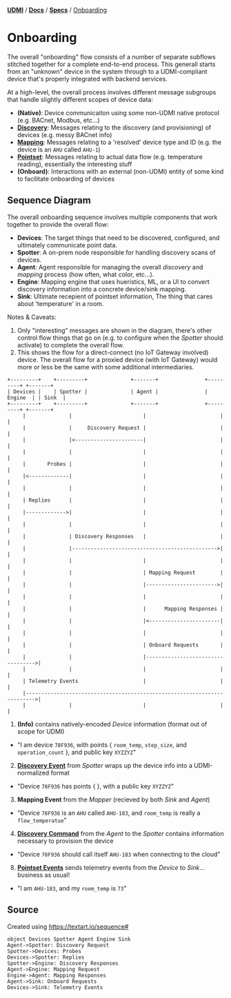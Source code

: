[**UDMI**](../../) / [**Docs**](../) / [**Specs**](./) / [Onboarding](#)

# Onboarding

The overall "onboarding" flow consists of a number of separate subflows stitched together for a complete
end-to-end process. This generall starts from an "unknown" device in the system through to a UDMI-compliant
device that's properly integrated with backend services.

At a high-level, the overall process involves different message subgroups that handle slightly different
scopes of device data:
* **(Native)**: Device communicaiton using some non-UDMI native protocol (e.g. BACnet, Modbus, etc...)
* **[Discovery](discovery.md)**: Messages relating to the discovery (and provisioning) of devices (e.g. messy BACnet info)
* **[Mapping](mapping.md)**: Messages relating to a 'resolved' device type and ID (e.g. the device is an `AHU` called `AHU-1`)
* **[Pointset](../messages/pointset.md)**: Messages relating to actual data flow (e.g. temperature reading), essentially the interesting stuff
* **(Onboard)**: Interactions with an external (non-UDMI) entity of some kind to facilitate onboarding of devices

## Sequence Diagram

The overall onboarding sequence involves multiple components that work together to provide the overall flow:
* **Devices**: The target things that need to be discovered, configured, and ultimately communicate point data.
* **Spotter**: A on-prem node responsible for handling discovery scans of devices.
* **Agent**: Agent responsible for managing the overall _discovery_ and _mapping_ process (how often, what color, etc...).
* **Engine**: Mapping engine that uses hueristics, ML, or a UI to convert discovery information into a concrete device/sink mapping.
* **Sink**: Ultimate recepient of pointset information, The thing that cares about 'temperature' in a room.

Notes & Caveats:
1. Only "interesting" messages are shown in the diagram, there's other control flow things that go on (e.g.
to configure when the *Spotter* should activate) to complete the overall flow.
2. This shows the flow for a direct-connect (no IoT Gateway involved) device. The overall flow for a proxied device
(with IoT Gateway) would more or less be the same with some additional intermediaries.

```
+---------+    +---------+              +-------+               +---------+ +-------+
| Devices |    | Spotter |              | Agent |               | Engine  | | Sink  |
+---------+    +---------+              +-------+               +---------+ +-------+
     |              |                       |                        |          |
     |              |     Discovery Request |                        |          |
     |              |<----------------------|                        |          |
     |              |                       |                        |          |
     |       Probes |                       |                        |          |
     |<-------------|                       |                        |          |
     |              |                       |                        |          |
     | Replies      |                       |                        |          |
     |------------->|                       |                        |          |
     |              |                       |                        |          |
     |              | Discovery Responses   |                        |          |
     |              |----------------------------------------------->|          |
     |              |                       |                        |          |
     |              |                       | Mapping Request        |          |
     |              |                       |----------------------->|          |
     |              |                       |                        |          |
     |              |                       |      Mapping Responses |          |
     |              |                       |<-----------------------|          |
     |              |                       |                        |          |
     |              |                       | Onboard Requests       |          |
     |              |                       |---------------------------------->|
     |              |                       |                        |          |
     | Telemetry Events                     |                        |          |
     |------------------------------------------------------------------------->|
     |              |                       |                        |          |
```

1. **(Info)** contains natively-encoded _Device_ information (format out of scope for UDMI)
  * "I am device `78F936`, with points { `room_temp`, `step_size`, and `operation_count` }, and public key `XYZZYZ`"
2. **[Discovery Event](../../tests/event_discovery.tests/enumeration.json)** from _Spotter_ wraps up the device info into a UDMI-normalized format
  * "Device `78F936` has points { }, with a public key `XYZZYZ`"
3. **Mapping Event** from the _Mapper_ (recieved by both _Sink_ and _Agent_)
  * "Device `78F936` is an `AHU` called `AHU-183`, and `room_temp` is really a `flow_temperatue`"
4. **[Discovery Command](../../tests/command_discovery.tests/provision.json)** from the _Agent_ to the _Spotter_ contains information necessary to provision the device
  * "Device `78F936` should call itself `AHU-183` when connecting to the cloud"
8. **[Pointset Events](../../tests/event_pointset.tests/example.json)** sends telemetry events from the _Device_ to _Sink_... business as usual!
  * "I am `AHU-183`, and my `room_temp` is `73`"

## Source
Created using https://textart.io/sequence#
```
object Devices Spotter Agent Engine Sink
Agent->Spotter: Discovery Request
Spotter->Devices: Probes
Devices->Spotter: Replies
Spotter->Engine: Discovery Responses
Agent->Engine: Mapping Request
Engine->Agent: Mapping Responses
Agent->Sink: Onboard Requests
Devices->Sink: Telemetry Events
```

